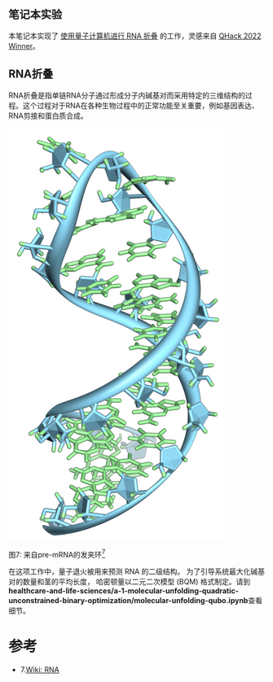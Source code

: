 ## 笔记本实验

本笔记本实现了 [使用量子计算机进行 RNA 折叠](https://journals.plos.org/ploscompbiol/article?id=10.1371/journal.pcbi.1010032) 的工作，灵感来自 [QHack 2022 Winner](https://github.com/XanaduAI/QHack2022/issues/114)。

## RNA折叠

RNA折叠是指单链RNA分子通过形成分子内碱基对而采用特定的三维结构的过程。这个过程对于RNA在各种生物过程中的正常功能至关重要，例如基因表达、RNA剪接和蛋白质合成。

![RNA](../../images/pre-mRNA.png)

图7: 来自pre-mRNA的发夹环[<sup>7</sup>](#wiki-rna)

在这项工作中，量子退火被用来预测 RNA 的二级结构。
为了引导系统最大化碱基对的数量和茎的平均长度，
哈密​​顿量以二元二次模型 (BQM) 格式制定。请到**healthcare-and-life-sciences/a-1-molecular-unfolding-quadratic-unconstrained-binary-optimization/molecular-unfolding-qubo.ipynb**查看细节。

# 参考
<div id='wiki-rna'></div>

- 7.[Wiki: RNA](https://en.wikipedia.org/wiki/RNA)
